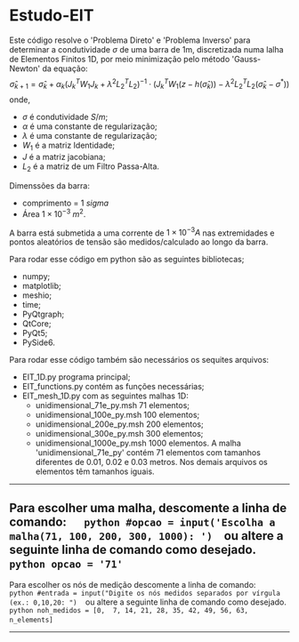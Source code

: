 # Estudo-EIT

Este código resolve o 'Problema Direto' e  'Problema Inverso'
para determinar a condutividade  $\sigma$ de uma barra de 1m,
discretizada numa lalha de Elementos Finitos 1D, por 
meio minimização pelo método 'Gauss-Newton' da equação: 
$$
\hat{\sigma}_{k+1} = \hat{\sigma}_k + \alpha_k
\left( J_k^T W_1 J_k + \lambda^2 L_2^T L_2 \right)^{-1}
\cdot \left( J_k^T W_1 (z - h(\hat{\sigma}_k)) - \lambda^2 L_2^T L_2 (\hat{\sigma}_k - \sigma^*) \right)
$$
onde,
- $\sigma$ é condutividade $S/m$;
- $\alpha$ é uma constante de regularização;
- $\lambda$ é uma constante de regularização;
- $W_1$ é a matriz Identidade;
- $J$ é a matriz jacobiana;
- $L_2$ é a matriz de um Filtro Passa-Alta.

Dimenssões da barra:
- comprimento = 1 $sigma$
- Área $1\times 10^{-3}\: m^2$.

A barra está submetida a uma corrente de $1\times 10^{-3} A$ 
nas extremidades e pontos aleatórios de tensão são
medidos/calculado ao longo da barra.

Para rodar esse código em python são as seguintes bibliotecas;
- numpy;
- matplotlib;
- meshio;
- time;
- PyQtgraph;
- QtCore;
- PyQt5;
- PySide6.

Para rodar esse código também são necessários os sequites
arquivos:
- EIT_1D.py programa principal;
- EIT_functions.py contém as funções necessárias;
- EIT_mesh_1D.py com as seguintes malhas 1D:
  - unidimensional_71e_py.msh 71 elementos;
  - unidimensional_100e_py.msh 100 elementos;
  - unidimensional_200e_py.msh 200 elementos;
  - unidimensional_300e_py.msh 300 elementos;
  - unidimensional_1000e_py.msh 1000 elementos.
A malha 'unidimensional_71e_py' contém 71 elementos com
tamanhos diferentes de 0.01, 0.02 e 0.03 metros. Nos demais
arquivos os elementos têm tamanhos iguais.

---
Para escolher uma malha, descomente a linha de comando:
` ` `  python
#opcao = input('Escolha a malha(71, 100, 200, 300, 1000): ')
` ` ` 
ou altere a seguinte linha de comando como desejado.
` ` `  python
opcao = '71'
` ` ` 
---

Para escolher os nós de medição descomente a linha de comando:
` ` `  python
#entrada = input("Digite os nós medidos separados por vírgula (ex.: 0,10,20: ")
` ` ` 
ou altere a seguinte linha de comando como desejado.
` ` `  python
noh_medidos = [0,  7, 14, 21, 28, 35, 42, 49, 56, 63,  n_elements] 
` ` ` 

---




